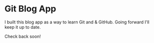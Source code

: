 # Git Blog App

I built this blog app as a way to learn Git and & GitHub. Going forward I'll keep it up to date.

Check back soon!
